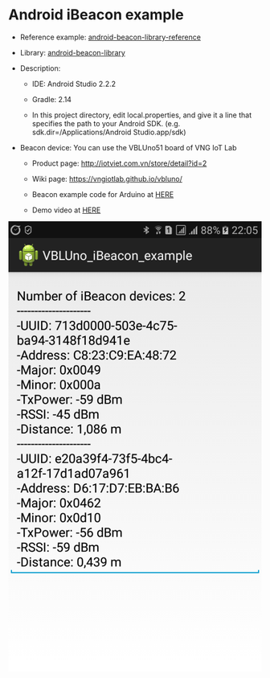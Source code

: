 # Android iBeacon example


* Reference example: [android-beacon-library-reference](https://github.com/AltBeacon/android-beacon-library-reference)

* Library: [android-beacon-library](https://github.com/AltBeacon/android-beacon-library)

* Description:

	* IDE: Android Studio 2.2.2

	* Gradle: 2.14
 
	* In this project directory, edit local.properties, and give it a line that specifies the path to your Android SDK. (e.g. sdk.dir=/Applications/Android Studio.app/sdk)

* Beacon device: You can use the VBLUno51 board of VNG IoT Lab
	
	* Product page: http://iotviet.com.vn/store/detail?id=2

	* Wiki page: https://vngiotlab.github.io/vbluno/

	* Beacon example code for Arduino at [HERE](https://github.com/VNGIoTLab/vbluno/tree/master/code_examples/arduino/ex4_beacon) 

	* Demo video at [HERE](https://www.youtube.com/watch?v=vYMvAAsFJ2A&t=32s)

![](demo.png)